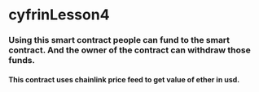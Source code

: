 # cyfrinLesson4
### Using this smart contract people can fund to the smart contract. And the owner of the contract can withdraw those funds.
#### This contract uses chainlink price feed to get value of ether in usd.
